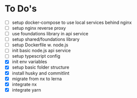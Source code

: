# To Do's

- [ ] setup docker-compose to use local services behind nginx
- [ ] setup nginx reverse proxy
- [ ] use foundations library in api service
- [ ] setup shared/foundations library
- [ ] setup Dockerfile w. node.js
- [ ] init basic node.js api service
- [ ] setup typescript config
- [x] init env variables
- [x] setup basic folder structure
- [x] install husky and commitlint
- [x] migrate from nx to lerna
- [x] integrate nx
- [x] integrate yarn
